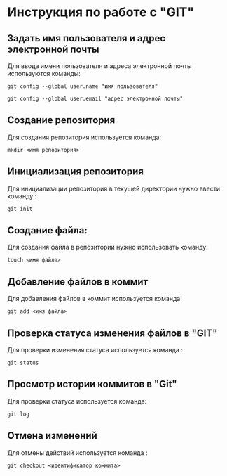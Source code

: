 # Инструкция по работе с "GIT"

## Задать имя пользователя и адрес электронной почты

Для ввода имени пользователя и адреса электронной почты используются команды:

```
git config --global user.name "имя пользователя"

git config --global user.email "адрес электронной почты"
```

## Создание репозитория
Для создания репозитория используется команда:

```
mkdir <имя репозитория>
```

## Инициализация репозитория

Для инициализации репозитория в текущей директории нужно ввести команду :
```
git init
```
## Создание файла:

Для создания файла в репозитории нужно использовать команду:
```
touch <имя файла>
```
## Добавление файлов в коммит

Для добавления файлов в коммит используется команда:

```
git add <имя файла>
```
## Проверка статуса изменения файлов в "GIT"

Для проверки изменения статуса используется команда :

```
git status
```

## Просмотр истории коммитов в "Git"
Для проверки статуса используется команда:

```
git log
```

## Отмена изменений

Для отмены действий используется команда :

```
git checkout <идентификатор коммита>
```


